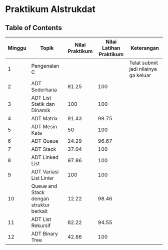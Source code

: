 <h1> Praktikum Alstrukdat </h1>

## **Table of Contents**
| Minggu | Topik | Nilai Praktikum | Nilai Latihan Praktikum | Keterangan |
|------|--------|-------|---------------|--|
| 1   | Pengenalan C | | | Telat submit jadi nilainya ga keluar|
| 2 | ADT Sederhana| 81.25 | 100 ||
| 3 | ADT List Statik dan Dinamik | 100 | 100| |
| 4 | ADT Matrix | 91.43 | 99.75 | |
| 5 | ADT Mesin Kata |50 | 100 | |
| 6 | ADT Queue |24.29 | 96.67 | |
| 7 | ADT Stack | 37.04 | 100 | |
| 8 | ADT Linked List |97.86 | 100| |
| 9 | ADT Variasi List Linier | 100 | 100 | |
| 10 | Queue and Stack dengan struktur berkait | 12.22| 98.46 ||
| 11 | ADT List Rekursif | 82.22 | 94.55 |
| 12 | ADT Binary Tree | 42.86| 100 |

